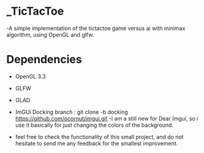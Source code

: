# _TicTacToe
-A simple implementation of the tictactoe game versus ai with minimax algorithm, using OpenGL and glfw.
# Dependencies
  * OpenGL 3.3
  - GLFW
  + GLAD
  * ImGUi Docking branch : git clone -b docking https://github.com/ocornut/imgui.git
    -I am a still new for Dear Imgui, so i use it basically for just changing the colors of the background.

- feel free to check the functionality of this small project, and do not hesitate to send me any feedback for the smallest improvement.
